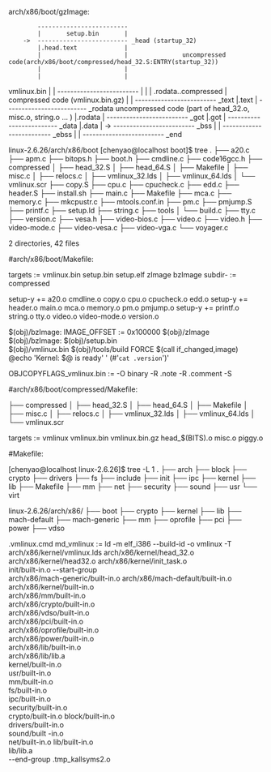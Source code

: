 
arch/x86/boot/gzImage:

            -------------------------
            |       setup.bin       |
        ->  ------------------------- _head (startup_32)
            |.head.text             |
            |                       |               uncompressed code(arch/x86/boot/compressed/head_32.S:ENTRY(startup_32))
            |                       |
            |                       |
vmlinux.bin |                       |
            -------------------------
            |                       |
            |   .rodata..compressed |               compressed code (vmlinux.bin.gz)
            |                       |
            ------------------------- _text
            |.text                  |
            ------------------------- _rodata       uncompressed code (part of head_32.o, misc.o, string.o ... )
            |.rodata                |
            ------------------------- _got
            |.got                   |
            ------------------------- _data
            |.data                  |
        ->  ------------------------- _bss
            |                       |
            ------------------------- _ebss
            |                       |
            ------------------------- _end

linux-2.6.26/arch/x86/boot
[chenyao@localhost boot]$ tree
.
├── a20.c
├── apm.c
├── bitops.h
├── boot.h
├── cmdline.c
├── code16gcc.h
├── compressed
│  ├── head_32.S
│  ├── head_64.S
│  ├── Makefile
│  ├── misc.c
│  ├── relocs.c
│  ├── vmlinux_32.lds
│  ├── vmlinux_64.lds
│  └── vmlinux.scr
├── copy.S
├── cpu.c
├── cpucheck.c
├── edd.c
├── header.S
├── install.sh
├── main.c
├── Makefile
├── mca.c
├── memory.c
├── mkcpustr.c
├── mtools.conf.in
├── pm.c
├── pmjump.S
├── printf.c
├── setup.ld
├── string.c
├── tools
│  └── build.c
├── tty.c
├── version.c
├── vesa.h
├── video-bios.c
├── video.c
├── video.h
├── video-mode.c
├── video-vesa.c
├── video-vga.c
└── voyager.c

2 directories, 42 files

#arch/x86/boot/Makefile:

targets         := vmlinux.bin setup.bin setup.elf zImage bzImage
subdir-         := compressed

setup-y         += a20.o cmdline.o copy.o cpu.o cpucheck.o edd.o
setup-y         += header.o main.o mca.o memory.o pm.o pmjump.o
setup-y         += printf.o string.o tty.o video.o video-mode.o version.o

$(obj)/bzImage: IMAGE_OFFSET := 0x100000
$(obj)/zImage $(obj)/bzImage: $(obj)/setup.bin \
                              $(obj)/vmlinux.bin $(obj)/tools/build FORCE
        $(call if_changed,image)
        @echo 'Kernel: $@ is ready' ' (#'`cat .version`')'

OBJCOPYFLAGS_vmlinux.bin := -O binary -R .note -R .comment -S

#arch/x86/boot/compressed/Makefile:

├── compressed
│  ├── head_32.S
│  ├── head_64.S
│  ├── Makefile
│  ├── misc.c
│  ├── relocs.c
│  ├── vmlinux_32.lds
│  ├── vmlinux_64.lds
│  └── vmlinux.scr

targets := vmlinux vmlinux.bin vmlinux.bin.gz head_$(BITS).o misc.o piggy.o

#Makefile:

[chenyao@localhost linux-2.6.26]$ tree -L 1
.
├── arch
├── block
├── crypto
├── drivers
├── fs
├── include
├── init
├── ipc
├── kernel
├── lib
├── Makefile
├── mm
├── net
├── security
├── sound
├── usr
└── virt

linux-2.6.26/arch/x86/
├── boot
├── crypto
├── kernel
├── lib
├── mach-default
├── mach-generic
├── mm
├── oprofile
├── pci
├── power
├── vdso

.vmlinux.cmd
md_vmlinux := 
ld -m elf_i386 --build-id -o vmlinux -T arch/x86/kernel/vmlinux.lds 
arch/x86/kernel/head_32.o arch/x86/kernel/head32.o arch/x86/kernel/init_task.o  
init/built-in.o 
--start-group  
arch/x86/mach-generic/built-in.o 
arch/x86/mach-default/built-in.o  
arch/x86/kernel/built-in.o  
arch/x86/mm/built-in.o  
arch/x86/crypto/built-in.o  
arch/x86/vdso/built-in.o  
arch/x86/pci/built-in.o  
arch/x86/oprofile/built-in.o  
arch/x86/power/built-in.o  
arch/x86/lib/built-in.o  
arch/x86/lib/lib.a  
kernel/built-in.o  
usr/built-in.o  
mm/built-in.o  
fs/built-in.o  
ipc/built-in.o  
security/built-in.o  
crypto/built-in.o 
block/built-in.o  
drivers/built-in.o  
sound/built -in.o  
net/built-in.o 
lib/built-in.o  
lib/lib.a  
--end-group 
.tmp_kallsyms2.o
